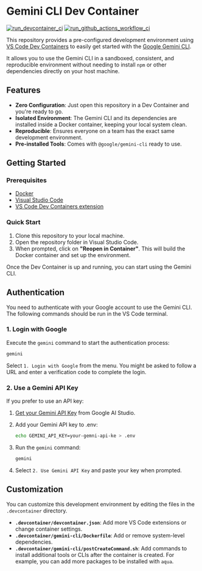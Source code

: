 # Gemini CLI Dev Container
[![run_devcontainer_ci](https://github.com/codequokka/devcontainer-gemini-cli/actions/workflows/run_devcontainer_ci.yaml/badge.svg)](https://github.com/codequokka/devcontainer-gemini-cli/actions/workflows/run_devcontainer_ci.yaml)
[![run_github_actions_workflow_ci](https://github.com/codequokka/devcontainer-gemini-cli/actions/workflows/run_github_actions_workflow_ci.yml/badge.svg)](https://github.com/codequokka/devcontainer-gemini-cli/actions/workflows/run_github_actions_workflow_ci.yml)

This repository provides a pre-configured development environment using [VS Code Dev Containers](https://code.visualstudio.com/docs/devcontainers/containers) to easily get started with the [Google Gemini CLI](https://github.com/google-gemini/gemini-cli).

It allows you to use the Gemini CLI in a sandboxed, consistent, and reproducible environment without needing to install `npm` or other dependencies directly on your host machine.

## Features

- **Zero Configuration**: Just open this repository in a Dev Container and you're ready to go.
- **Isolated Environment**: The Gemini CLI and its dependencies are installed inside a Docker container, keeping your local system clean.
- **Reproducible**: Ensures everyone on a team has the exact same development environment.
- **Pre-installed Tools**: Comes with `@google/gemini-cli` ready to use.

## Getting Started

### Prerequisites

- [Docker](https://www.docker.com/products/docker-desktop/)
- [Visual Studio Code](https://code.visualstudio.com/)
- [VS Code Dev Containers extension](https://marketplace.visualstudio.com/items?itemName=ms-vscode-remote.remote-containers)

### Quick Start

1.  Clone this repository to your local machine.
2.  Open the repository folder in Visual Studio Code.
3.  When prompted, click on **"Reopen in Container"**. This will build the Docker container and set up the environment.

Once the Dev Container is up and running, you can start using the Gemini CLI.

## Authentication

You need to authenticate with your Google account to use the Gemini CLI. The following commands should be run in the VS Code terminal.

### 1. Login with Google

Execute the `gemini` command to start the authentication process:

```bash
gemini
```

Select `1. Login with Google` from the menu. You might be asked to follow a URL and enter a verification code to complete the login.

### 2. Use a Gemini API Key

If you prefer to use an API key:

1.  [Get your Gemini API Key](https://aistudio.google.com/apikey) from Google AI Studio.
2.  Add your Gemini API key to .env:

    ```bash
    echo GEMINI_API_KEY=your-gemni-api-ke > .env
    ```

3.  Run the `gemini` command:

    ```bash
    gemini
    ```

4.  Select `2. Use Gemini API Key` and paste your key when prompted.

## Customization

You can customize this development environment by editing the files in the `.devcontainer` directory.

-   **`.devcontainer/devcontainer.json`**: Add more VS Code extensions or change container settings.
-   **`.devcontainer/gemini-cli/Dockerfile`**: Add or remove system-level dependencies.
-   **`.devcontainer/gemini-cli/postCreateCommand.sh`**: Add commands to install additional tools or CLIs after the container is created. For example, you can add more packages to be installed with `aqua`.
